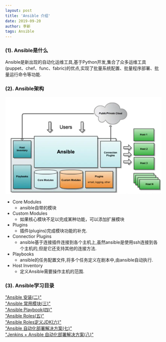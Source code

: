 ```yaml
---
layout: post
title: 'Ansible 介绍'
date: 2019-09-20
author: 李新
tags: Ansible
---
```


### (1). Ansible是什么
Ansible是新出现的自动化运维工具,基于Python开发,集合了众多运维工具(puppet、chef、func、fabric)的优点,实现了批量系统配置、批量程序部署、批量运行命令等功能.  

### (2). Ansible架构
!["Ansible架构"](/assets/ansible/imgs/ansible.webp)

+ Core Modules
  - ansible自带的模块
+ Custom Modules
  - 如果核心模块不足以完成某种功能，可以添加扩展模块
+ Plugins
  - 插件(plugins)完成模块功能的补充.
+ Connectior Plugins
  - ansible基于连接插件连接到各个主机上,虽然ansible是使用ssh连接到各个主机的,但是它还支持其他的连接方法.
+ Playbooks
  - ansible的任务配置文件,将多个任务定义在剧本中,由ansible自动执行.
+ Host Inventory
  - 定义Ansible需要操作主机的范围.

### (3). Ansible学习目录
["Ansible 安装(二)"](/2019/09/20/Ansible-Install.html)           
["Ansible 常用模块(三)"](/2019/09/20/Ansible-Module.html)         
["Ansible Playbook(四)"](/2019/09/20/Ansible-Playbook.html)   
["Ansible Roles(五)"](/2019/09/20/Ansible-Roles.html)   
["Ansible Roles定义JDK(六)"](/2019/09/20/Ansible-Roles-JDK.html)    
["Ansible 自动化部署解决方案(七)"](/2019/09/20/Ansible-AutoDeploy.html)    
["Jenkins + Ansible 自动化部署解决方案(八)"](/2019/09/15/Jenkins/Pipeline.html) 
